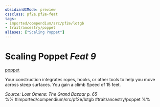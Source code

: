 ```yaml
---
obsidianUIMode: preview
cssclass: pf2e,pf2e-feat
tags:
- imported/compendium/src/pf2e/lotgb
- trait/ancestry/poppet
aliases: ["Scaling Poppet"]
---
```

# Scaling Poppet  *Feat 9*  
[poppet](poppet-lotgb.md)  


Your construction integrates ropes, hooks, or other tools to help you move across steep surfaces. You gain a climb Speed of 15 feet.

*Source: Lost Omens: The Grand Bazaar p. 65*  
%% #imported/compendium/src/pf2e/lotgb #trait/ancestry/poppet %%